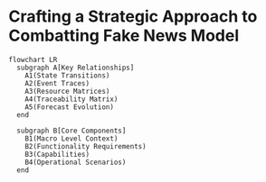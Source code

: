
# Crafting a Strategic Approach to Combatting Fake News Model

```mermaid
flowchart LR
  subgraph A[Key Relationships]
    A1(State Transitions)
    A2(Event Traces)
    A3(Resource Matrices)
    A4(Traceability Matrix)
    A5(Forecast Evolution)
  end

  subgraph B[Core Components]
    B1(Macro Level Context)
    B2(Functionality Requirements)
    B3(Capabilities)
    B4(Operational Scenarios)
  end
